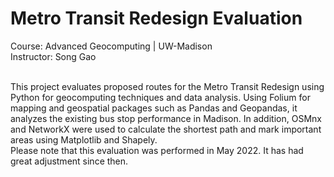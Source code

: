 # Metro Transit Redesign Evaluation
Course: Advanced Geocomputing | UW-Madison<br>
Instructor: Song Gao<br><br>

This project evaluates proposed routes for the Metro Transit Redesign using Python for geocomputing techniques and data analysis. Using Folium for mapping and geospatial packages such as Pandas and Geopandas, it analyzes the existing bus stop performance in Madison. In addition, OSMnx and NetworkX were used to calculate the shortest path and mark important areas using Matplotlib and Shapely.<br>
Please note that this evaluation was performed in May 2022. It has had great adjustment since then.
